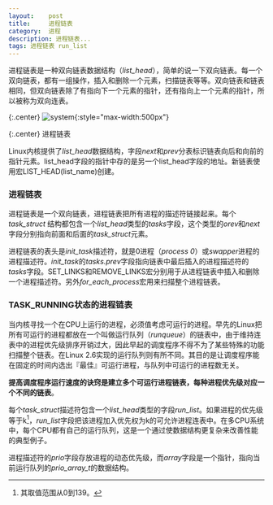 ```yaml
---
layout:    post
title:     进程链表
category:  进程
description: 进程链表...
tags: 进程链表 run_list
---
```

进程链表是一种双向链表数据结构（*list_head*），简单的说一下双向链表。每一个双向链表，都有一组操作，插入和删除一个元素，扫描链表等等。双向链表和链表相同，但双向链表除了有指向下一个元素的指针，还有指向上一个元素的指针，所以被称为双向连表。

{:.center}
![system](/blog/images/link.png){:style="max-width:500px"}

{:.center}
进程链表

Linux内核提供了*list_head*数据结构，字段*next*和*prev*分表标识链表向后和向前的指针元素。list\_head字段的指针中存的是另一个list\_head字段的地址。新链表使用宏LIST\_HEAD(list_name)创建。

### 进程链表 ###

进程链表是一个双向链表，进程链表把所有进程的描述符链接起来。每个*task_struct*
结构都包含一个*list_head*类型的*tasks*字段，这个类型的*orev*和*next*字段分别指向前面和后面的*task_struct*元素。

进程链表的表头是*init_task*描述符，就是0进程（*process 0*）或*swapper*进程的进程描述符。*init_task*的*tasks.prev*字段指向链表中最后插入的进程描述符的*tasks*字段。SET\_LINKS和REMOVE\_LINKS宏分别用于从进程链表中插入和删除一个进程描述符。另外*for_each_process*宏用来扫描整个进程链表。

### TASK_RUNNING状态的进程链表 ###

当内核寻找一个在CPU上运行的进程，必须值考虑可运行的进程。早先的Linux把所有可运行的进程都放在一个叫做运行队列（*runqueue*）的链表中，由于维持连表中的进程优先级排序开销过大，因此早起的调度程序不得不为了某些特殊的功能扫描整个链表。在Linux 2.6实现的运行队列则有所不同。其目的是让调度程序能在固定的时间内选出『最佳』可运行进程，与队列中可运行的进程数无关。

**提高调度程序运行速度的诀窍是建立多个可运行进程链表，每种进程优先级对应一个不同的链表**。

每个*task_struct*描述符包含一个*list_head*类型的字段*run_list*。如果进程的优先级等于k[^1]，*run_list*字段把该进程加入优先权为k的可允许进程连表中。在多CPU系统中，每个CPU都有自己的运行队列，这是一个通过使数据结构更复杂来改善性能的典型例子。

[^1]: 其取值范围从0到139。

进程描述符的*prio*字段存放进程的动态优先级，而*array*字段是一个指针，指向当前运行队列的*prio_array_t*的数据结构。